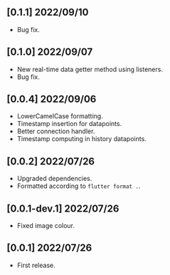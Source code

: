 ## [0.1.1] 2022/09/10
* Bug fix. 

## [0.1.0] 2022/09/07
* New real-time data getter method using listeners. 
* Bug fix.  

## [0.0.4] 2022/09/06

* LowerCamelCase formatting. 
* Timestamp insertion for datapoints.
* Better connection handler.
* Timestamp computing in history datapoints. 
## [0.0.2] 2022/07/26

* Upgraded dependencies. 
* Formatted according to `flutter format .`.


## [0.0.1-dev.1] 2022/07/26

* Fixed image colour. 

## [0.0.1] 2022/07/26

* First release. 

